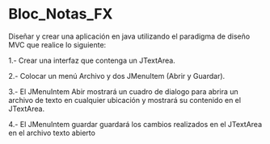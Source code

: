 # Bloc_Notas_FX
Diseñar y crear una aplicación en java utilizando el paradigma de diseño MVC que realice lo siguiente:

1.- Crear una interfaz que contenga un JTextArea.

2.- Colocar un menú Archivo y dos JMenuItem (Abrir y Guardar).

3.- El JMenuIntem Abir mostrará un cuadro de dialogo para abrira un archivo de texto en cualquier ubicación y mostrará su contenido en el JTextArea.

4.- El JMenuIntem guardar guardará los cambios realizados en el JTextArea en el archivo texto abierto
